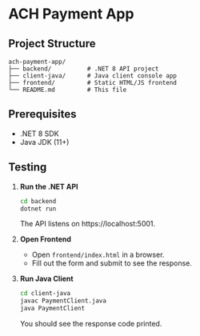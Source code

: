 # ACH Payment App

## Project Structure
```
ach-payment-app/
├── backend/          # .NET 8 API project
├── client-java/      # Java client console app
├── frontend/         # Static HTML/JS frontend
└── README.md         # This file
```

## Prerequisites
- .NET 8 SDK
- Java JDK (11+)

## Testing

1. **Run the .NET API**
   ```bash
   cd backend
   dotnet run
   ```
   The API listens on https://localhost:5001.

2. **Open Frontend**
   - Open `frontend/index.html` in a browser.
   - Fill out the form and submit to see the response.

3. **Run Java Client**
   ```bash
   cd client-java
   javac PaymentClient.java
   java PaymentClient
   ```
   You should see the response code printed.
